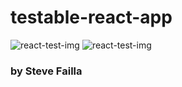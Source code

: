 # testable-react-app

![react-test-img](../master/images/test-react.png)
![react-test-img](../master/test-react-copy.png)

### by Steve Failla
